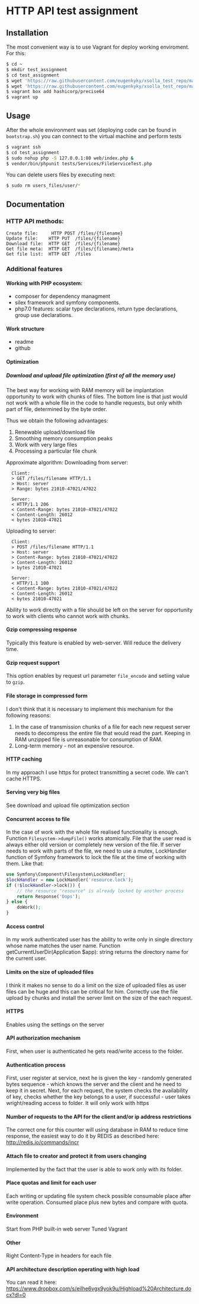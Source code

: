 HTTP API test assignment
=====================
## Installation

The most convenient way is to use Vagrant for deploy working enviroment. For this:
```bash
$ cd ~
$ mkdir test_assignment
$ cd test_assignment
$ wget 'https://raw.githubusercontent.com/eugenkyky/xsolla_test_repo/master/bootstrap.sh'
$ wget 'https://raw.githubusercontent.com/eugenkyky/xsolla_test_repo/master/Vagrantfile'
$ vagrant box add hashicorp/precise64
$ vagrant up
```

## Usage

After the whole environment was set (deploying code can be found in ```bootstrap.sh```) you can connect to the virtual machine and perform tests
```bash
$ vagrant ssh
$ cd test_assignment
$ sudo nohup php -S 127.0.0.1:80 web/index.php &
$ vendor/bin/phpunit tests/Services/FileServiceTest.php 
```

You can delete users files by executing next:
```bash
$ sudo rm users_files/user/*
```

## Documentation

### HTTP API methods:
```
Сreate file:  	 HTTP POST /files/{filename}  
Update file:  	HTTP PUT  /files/{filename}
Download file:  HTTP GET  /files/{filename}
Get file meta:  HTTP GET  /files/{filename}/meta
Get file list:  HTTP GET  /files
```

### Additional features

#### Working with PHP ecosystem:
* composer for dependency managment
* silex framework and symfony components. 
* php7.0 features: scalar type declarations, return type declarations, group use declarations. 

#### Work structure 
* readme
* github

#### Optimization
##### Download and upload file optimization (first of all the memory use)
The best way for working with RAM memory will be implantation opportunity to work with chunks of files.
The bottom line is that just would not work with a whole file in the code to handle requests, but only whith part of file, determined by the byte order.

Thus we obtain the following advantages:

1. Renewable upload/download file
2. Smoothing memory consumption peaks
3. Work with very large files
4. Processing a particular file chunk

Approximate algorithm:
Downloading from server:
```
  Client:
  > GET /files/filename HTTP/1.1
  > Host: server
  > Range: bytes 21010-47021/47022
    
  Server:
  < HTTP/1.1 206 
  < Content-Range: bytes 21010-47021/47022
  < Content-Length: 26012
  < bytes 21010-47021
```
Uploading to server:
```
  Client:
  > POST /files/filename HTTP/1.1
  > Host: server
  > Content-Range: bytes 21010-47021/47022
  > Content-Length: 26012
  > bytes 21010-47021
    
  Server:
  < HTTP/1.1 100 
  < Content-Range: bytes 21010-47021/47022
  < Content-Length: 26012
  < bytes 21010-47021
```

Ability to work directly with a file should be left on the server for opportunity to work with clients who cannot work with chunks.


#### Gzip compressing response
Typically this feature is enabled by web-server. Will reduce the delivery time.

#### Gzip request support
This option enables by request url parameter ```file_encode``` and setiing value to ```gzip```. 

#### File storage in compressed form
I don't think that it is necessary to implement this mechanism for the following reasons:

1. In the case of transmission chunks of a file for each new request server needs to decompress the entire file that would read the part. Keeping in RAM unzipped file is unreasonable for consumption of RAM.
2. Long-term memory - not an expensive resource.

#### HTTP caching
In my approach I use https for protect transmitting a secret code. We can't cache HTTPS.

#### Serving very big files
See download and upload file optimization section

#### Concurrent access to file

In the case of work with the whole file realised functionality is enough. Function ```Filesystem->dumpFile()``` works atomically. File that the user read is always either old version or completely new version of the file. If server needs to work with parts of the file, we need to use a mutex, LockHandler function of Symfony framework to lock the file at the time of working with them.
Like that:

```php
use Symfony\Component\Filesystem\LockHandler;
$lockHandler = new LockHandler('resource.lock');
if (!$lockHandler->lock()) {
    // the resource "resource" is already locked by another process
    return Response('Oops');
} else {
	doWork();
}
```

#### Access control
In my work authenticated user has the ability to write only in single directory whose name matches the user name. Function getCurrentUserDir(Application $app): string returns the directory name for the current user.

#### Limits on the size of uploaded files

I think it makes no sense to do a limit on the size of uploaded files as user files can be huge and this can be critical for him. Correctly use the file upload by chunks and install the server limit on the size of the each request.

#### HTTPS
Enables using the settings on the server

#### API authorization mechanism 
First, when user is authenticated he gets read/write access to the folder.

#### Authentication process
First, user register at service, next he is given the key - randomly generated bytes sequence  - which knows the server and the client and he need to keep it in secret.
Next, for each request, the system checks the availability of key, checks whether the key belongs to a user, if successful - user takes  wright/reading access to folder.
It will only work with https

#### Number of requests to the API for the client and/or ip address restrictions 
The correct one for this counter will using database in RAM to reduce time response, the easiest way to do it by REDIS as described here: http://redis.io/commands/incr

#### Attach file to creator and protect it from users changing
Implemented by the fact that the user is able to work only with its folder.

#### Place quotas and limit for each user
Each writing or updating file system check possible consumable place after write operation. Consumed place plus new bytes and compare with quota.

#### Environment 
Start from PHP built-in web server 
Tuned Vagrant 

#### Other
Right Content-Type in headers for each file

#### API architecture description operating with high load 
You can read it here: https://www.dropbox.com/s/eilhe6vgx9yok9u/Highload%20Architecture.docx?dl=0
